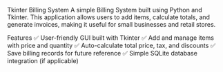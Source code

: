 Tkinter Billing System
A simple Billing System built using Python and Tkinter. This application allows users to add items, calculate totals, and generate invoices, making it useful for small businesses and retail stores.

Features
✅ User-friendly GUI built with Tkinter
✅ Add and manage items with price and quantity
✅ Auto-calculate total price, tax, and discounts
✅ Save billing records for future reference
✅ Simple SQLite database integration (if applicable)

